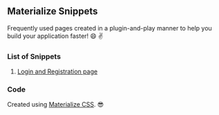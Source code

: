 ## Materialize Snippets

Frequently used pages created in a plugin-and-play manner to help you build your application faster! :smile: :v:

### List of Snippets

1. [Login and Registration page](https://vamsisangam.github.io/materialize-snippets/loginandregister.html)

### Code

Created using [Materialize CSS](http://materializecss.com/). :sunglasses: